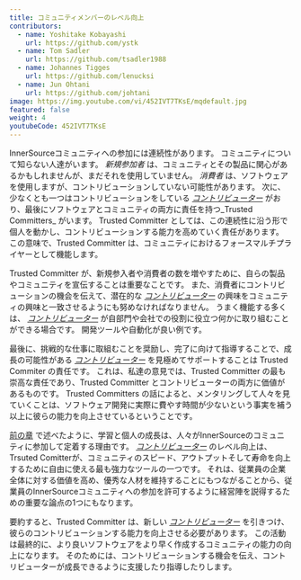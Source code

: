 ```yaml
---
title: コミュニティメンバーのレベル向上
contributors:
  - name: Yoshitake Kobayashi
    url: https://github.com/ystk
  - name: Tom Sadler
    url: https://github.com/tsadler1988
  - name: Johannes Tigges
    url: https://github.com/lenucksi
  - name: Jun Ohtani
    url: https://github.com/johtani
image: https://img.youtube.com/vi/452IVT7TKsE/mqdefault.jpg
featured: false
weight: 4
youtubeCode: 452IVT7TKsE
---
```

<div id="upleveling" class="paragraph">
<p>InnerSourceコミュニティへの参加には連続性があります。
コミュニティについて知らない人達がいます。
<em>新規参加者</em> は、コミュニティとその製品に関心があるかもしれませんが、まだそれを使用していません。
<em>消費者</em> は、ソフトウェアを使用しますが、コントリビューションしていない可能性があります。
次に、少なくとも一つはコントリビューションをしている <a href="https://innersourcecommons.org/ja/learn/learning-path/contributor"><em>コントリビューター</em></a> がおり、最後にソフトウェアとコミュニティの両方に責任を持つ_Trusted Committers_ がいます。
Trusted Committer としては、この連続性に沿う形で個人を動かし、コントリビューションする能力を高めていく責任があります。
この意味で、Trusted Committer は、コミュニティにおけるフォースマルチプライヤーとして機能します。</p>
</div>
<div class="paragraph">
<p>Trusted Committer が、新規参入者や消費者の数を増やすために、自らの製品やコミュニティを宣伝することは重要なことです。
また、消費者にコントリビューションの機会を伝えて、潜在的な <a href="https://innersourcecommons.org/ja/learn/learning-path/contributor"><em>コントリビューター</em></a> の興味をコミュニティの興味と一致させるようにも努めなければなりません。
うまく機能する多くは、 <a href="https://innersourcecommons.org/ja/learn/learning-path/contributor"><em>コントリビューター</em></a> が自部門や会社での役割に役立つ何かに取り組むことができる場合です。
開発ツールや自動化が良い例です。</p>
</div>
<div class="paragraph">
<p>最後に、挑戦的な仕事に取組むことを奨励し、完了に向けて指導することで、成長の可能性がある <a href="https://innersourcecommons.org/ja/learn/learning-path/contributor"><em>コントリビューター</em></a> を見極めてサポートすることは Trusted Commiter の責任です。
これは、私達の意見では、Trusted Committer の最も崇高な責任であり、Trusted Committer とコントリビューターの両方に価値があるものです。
Trusted Committers の話によると、メンタリングして人々を見ていくことは、ソフトウェア開発に実際に費やす時間が少ないという事実を補う以上に彼らの能力を向上させているということです。</p>
</div>
<div class="paragraph">
<p><a href="https://innersourcecommons.org/ja/learn/learning-path/trusted-committer/03/">前の章</a> で述べたように、学習と個人の成長は、人々がInnerSourceのコミュニティに参加して定着する理由です。
<a href="https://innersourcecommons.org/ja/learn/learning-path/contributor"><em>コントリビューター</em></a> のレベル向上は、Trsuted Comitterが、コミュニティのスピード、アウトプットそして寿命を向上するために自由に使える最も強力なツールの一つです。
それは、従業員の企業全体に対する価値を高め、優秀な人材を維持することにもつながることから、従業員のInnerSourceコミュニティへの参加を許可するように経営陣を説得するための重要な論点の1つにもなります。</p>
</div>
<div class="paragraph">
<p>要約すると、Trusted Committer は、新しい <a href="https://innersourcecommons.org/ja/learn/learning-path/contributor"><em>コントリビューター</em></a> を引きつけ、彼らのコントリビューションする能力を向上させる必要があります。
この活動は最終的に、より良いソフトウェアをより早く作成するコミュニティの能力の向上になります。
そのためには、コントリビューションする機会を伝え、コントリビューターが成長できるように支援したり指導したりします。</p>
</div>
<!--- This file autogenerated from https://github.com/InnerSourceCommons/InnerSourceLearningPath/blob/master/scripts -->